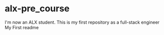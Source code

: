 # alx-pre_course
I'm now an ALX student. This is my first repository as a full-stack engineer
My First readme
